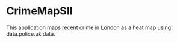 # CrimeMapSII
This application maps recent crime in London as a heat map using data.police.uk data.
